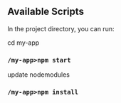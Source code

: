 ## Available Scripts

In the project directory, you can run:

cd my-app

### `/my-app>npm start`


update nodemodules

### `/my-app>npm install`


